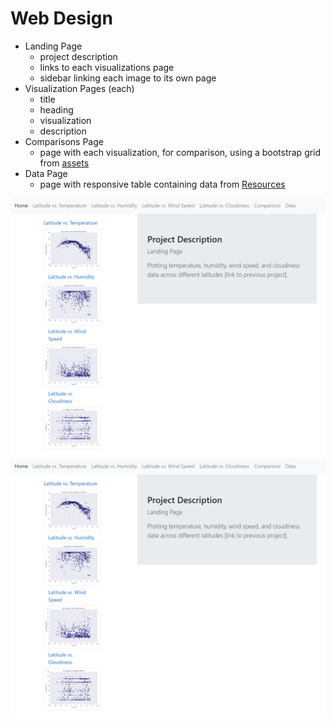# Web Design

* Landing Page
    * project description
    * links to each visualizations page
    * sidebar linking each image to its own page
* Visualization Pages (each)
    * title
    * heading
    * visualization
    * description
* Comparisons Page
    * page with each visualization, for comparison, using a bootstrap grid from [assets](https://github.com/dianewitt/web-design/tree/main/assets)
* Data Page
    * page with responsive table containing data from [Resources](https://github.com/dianewitt/web-design/tree/main/Resources)

![Web-Design](assets/web-design.jpg)
 ![Web-Design](assets/web-design.jpg)
